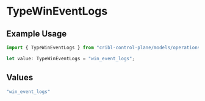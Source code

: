 # TypeWinEventLogs

## Example Usage

```typescript
import { TypeWinEventLogs } from "cribl-control-plane/models/operations";

let value: TypeWinEventLogs = "win_event_logs";
```

## Values

```typescript
"win_event_logs"
```